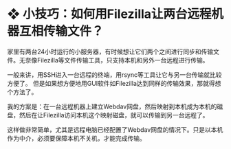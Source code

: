 # ❖ 小技巧：如何用Filezilla让两台远程机器互相传输文件？

家里有两台24小时运行的小服务器，有时候想让它们两个之间进行同步和传输文件。无奈像Filezilla等文件传输工具，只支持本机和另外一台远程进行传输。

一般来讲，用SSH进入一台远程的终端，用rsync等工具让它与另一台传输就比较方便了。
但是如果想方便地用GUI软件如Filezilla达到同样的传输效果，那就得想个方法了。

我的方案是：在一台远程机器上建立Webdav网盘，然后映射到本机成为本机的磁盘，然后在让Filezilla访问本机这个映射磁盘，就可以传输到另一台远程了。

这样做非常简单，尤其是远程电脑已经配置了Webdav网盘的情况下。只是以本机作为中介，必须要保障本机不关机，才能完成传输。